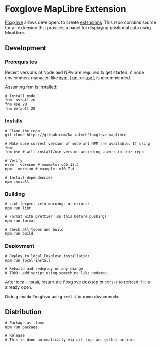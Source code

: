 # Foxglove MapLibre Extension

[Foxglove](https://foxglove.dev) allows developers to create [extensions](https://docs.foxglove.dev/docs/visualization/extensions/introduction). This repo contains source for an extension that provides a panel for displaying positional data using MapLibre.

## Development

### Prerequisites

Recent versions of Node and NPM are required to get started. A node environment manager,
like [nvm](https://github.com/nvm-sh/nvm), [fnm](https://github.com/Schniz/fnm),
or [asdf](https://asdf-vm.com/), is recommended.

Assuming fnm is installed:

```shell
# Install node
fnm install 20
fnm use 20
fnm default 20
```

### Installs

```shell
# Clone the repo
git clone https://github.com/kaliatech/foxglove-maplibre

# Make sure correct version of node and NPM are available. If using fnm:
fnm use # will install/use version according .nvmrc in this repo

# Verify
node --version # example: v20.12.2
npm --version # example: v10.7.0

# Install dependencies
npm install
```

### Building

```shell
# Lint (expect zero warnings or errors)
npm run lint

# Format with prettier (do this before pushing)
npm run format

# Check all types and build
npm run build
```

### Deployment

```shell
# Deploy to local Foxglove installation
npm run local-install

# Rebuild and redeploy on any change
# TODO: add script using something like nodemon

```

After local-install, restart the Foxglove desktop or `ctrl-r` to refresh if it is already open.

Debug inside Foxglove using `ctrl-i` to open dev console.

## Distribution

```shell
# Package as .foxe
npm run package

# Release
# This is done automatically via git tags and github actions
```
